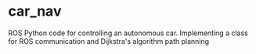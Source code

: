 # car_nav
ROS Python code for controlling an autonomous car. Implementing a class for ROS communication and Dijkstra's algorithm path planning

